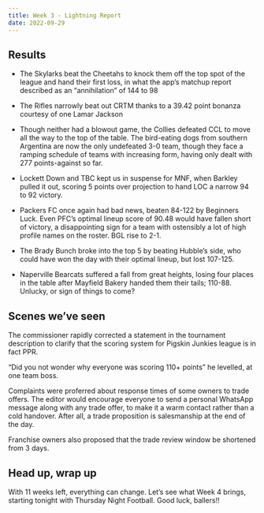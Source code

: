 ```yaml
---
title: Week 3 - Lightning Report
date: 2022-09-29
---
```


## Results

 + The Skylarks beat the Cheetahs to knock them off the top spot of the league and hand their first loss, in what the app’s matchup report described as an “annihilation” of 144 to 98

 + The Rifles narrowly beat out CRTM thanks to a 39.42 point bonanza courtesy of one Lamar Jackson

 + Though neither had a blowout game, the Collies defeated CCL to move all the way to the top of the table. The bird-eating dogs from southern Argentina are now the only undefeated 3-0 team, though they face a ramping schedule of teams with increasing form, having only dealt with 277 points-against so far. 

 + Lockett Down and TBC kept us in suspense for MNF, when Barkley pulled it out, scoring 5 points over projection to hand LOC a narrow 94 to 92 victory. 

 + Packers FC once again had bad news, beaten 84-122 by Beginners Luck. Even PFC’s optimal lineup score of 90.48 would have fallen short of victory, a disappointing sign for a team with ostensibly a lot of high profile names on the roster. BGL rise to 2-1. 

 + The Brady Bunch broke into the top 5 by beating Hubble’s side, who could have won the day with their optimal lineup, but lost 107-125. 

 + Naperville Bearcats suffered a fall from great heights, losing four places in the table after Mayfield Bakery handed them their tails; 110-88. Unlucky, or sign of things to come?

## Scenes we’ve seen

The commissioner rapidly corrected a statement in the tournament description to clarify that the scoring system for Pigskin Junkies league is in fact PPR. 

“Did you not wonder why everyone was scoring 110+ points” he levelled, at one team boss. 

Complaints were proferred about response times of some owners to trade offers. The editor would encourage everyone to send a personal WhatsApp message along with any trade offer, to make it a warm contact rather than a cold handover. After all, a trade proposition is salesmanship at the end of the day. 

Franchise owners also proposed that the trade review window be shortened from 3 days. 

## Head up, wrap up

With 11 weeks left, everything can change. Let’s see what Week 4 brings, starting tonight with Thursday Night Football. Good luck, ballers!!